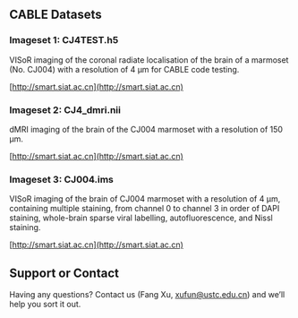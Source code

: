 ## CABLE Datasets

### Imageset 1: CJ4TEST.h5
VISoR imaging of the coronal radiate localisation of the brain of a marmoset (No. CJ004) with a resolution of 4 µm for CABLE code testing.

[http://smart.siat.ac.cn](http://smart.siat.ac.cn)

### Imageset 2: CJ4_dmri.nii
dMRI imaging of the brain of the CJ004 marmoset with a resolution of 150 μm.

[http://smart.siat.ac.cn](http://smart.siat.ac.cn)

### Imageset 3: CJ004.ims
VISoR imaging of the brain of CJ004 marmoset with a resolution of 4 μm, containing multiple staining, from channel 0 to channel 3 in order of DAPI staining, whole-brain sparse viral labelling, autofluorescence, and Nissl staining.

[http://smart.siat.ac.cn](http://smart.siat.ac.cn)

## Support or Contact

Having any questions? Contact us (Fang Xu, xufun@ustc.edu.cn) and we’ll help you sort it out.

